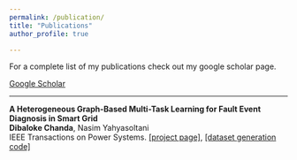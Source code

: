 ```yaml
---
permalink: /publication/
title: "Publications"
author_profile: true

---
```

For a complete list of my publications check out my google scholar page.

 <a href="https://scholar.google.com/citations?user=dO8bRn0AAAAJ&hl=en" target="_blank">Google Scholar</a> 

------
<b> A Heterogeneous Graph-Based Multi-Task Learning for Fault Event Diagnosis in Smart Grid </b>
<br><b>Dibaloke Chanda</b>, Nasim Yahyasoltani
<br>IEEE Transactions on Power Systems.  [[project page]](https://graphbasedmtl.github.io/heterogenous-graph-mtl-fault-diagonosis/), [[dataset generation code]](https://github.com/Machine-Learning-Optimization-Data-Lab/Graph-Based-Fault-Detection-Data-Generation)
